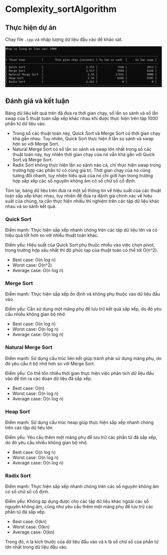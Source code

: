 # Complexity_sortAlgorithm

## Thực hiện dự án

Chạy file `.cpp` và nhập lượng dữ liệu đầu vào để khảo sát.

<div align="center">
    <img src="./public/img/result.png"/>
</div>

## Đánh giá và kết luận

Bảng dữ liệu kết quả trên đã đưa ra thời gian chạy, số lần so sánh và số lần swap của 5 thuật toán sắp xếp khác nhau khi được thực hiện trên tập 1000 phần tử dữ liệu vào.

- Trong số các thuật toán này, Quick Sort và Merge Sort có thời gian chạy khá gần nhau. Tuy nhiên, Quick Sort thực hiện ít lần so sánh và swap hơn so với Merge Sort.
- Natural Merge Sort có số lần so sánh và swap lớn nhất trong số các thuật toán này, tuy nhiên thời gian chạy của nó vẫn khá gần với Quick Sort và Merge Sort.
- Radix Sort không thực hiện lần so sánh nào cả, chỉ thực hiện swap trong trường hợp các phần tử có cùng giá trị. Thời gian chạy của nó cũng tương đối nhanh, tuy nhiên hiệu quả của nó chỉ giới hạn trong trường hợp sắp xếp các số nguyên không âm có số chữ số cố định.

Tóm lại, bảng dữ liệu trên đưa ra một số thông tin về hiệu suất của các thuật toán sắp xếp khác nhau, tuy nhiên để đưa ra đánh giá chính xác về hiệu suất của chúng, ta cần thực hiện nhiều thí nghiệm trên các tập dữ liệu khác nhau và so sánh kết quả.

### Quick Sort

Điểm mạnh: Thực hiện sắp xếp nhanh chóng trên các tập dữ liệu lớn và có hiệu quả tốt hơn so với nhiều thuật toán khác.

Điểm yếu: Hiệu suất của Quick Sort phụ thuộc nhiều vào việc chọn pivot, trong trường hợp xấu nhất thì độ phức tạp của thuật toán có thể tới O(n^2).

- Best case: O(n log n)
- Worst case: O(n^2)
- Average case: O(n log n)

### Merge Sort

Điểm mạnh: Thực hiện sắp xếp ổn định và không phụ thuộc vào dữ liệu đầu vào.

Điểm yếu: Cần sử dụng một mảng phụ để lưu trữ kết quả sắp xếp, do đó yêu cầu nhiều không gian bộ nhớ.

- Best case: O(n log n)
- Worst case: O(n log n)
- Average case: O(n log n)

### Natural Merge Sort

Điểm mạnh: Sử dụng cấu trúc liên kết giúp tránh phải sử dụng mảng phụ, do đó yêu cầu ít bộ nhớ hơn so với Merge Sort.

Điểm yếu: Có thể tốn nhiều thời gian thực hiện việc phân tích dữ liệu đầu vào để tìm ra các đoạn dữ liệu đã sắp xếp.

- Best case: O(n)
- Worst case: O(n log n)
- Average case: O(n log n)

### Heap Sort

Điểm mạnh: Sử dụng cấu trúc heap giúp thực hiện sắp xếp nhanh chóng trên các tập dữ liệu lớn.

Điểm yếu: Yêu cầu thêm một mảng phụ để lưu trữ các phần tử đã sắp xếp, do đó yêu cầu nhiều không gian bộ nhớ.

- Best case: O(n log n)
- Worst case: O(n log n)
- Average case: O(n log n)

### Radix Sort

Điểm mạnh: Thực hiện sắp xếp nhanh chóng trên các số nguyên không âm có số chữ số cố định.

Điểm yếu: Không áp dụng được cho các tập dữ liệu khác ngoài các số nguyên không âm, cũng như yêu cầu thêm một mảng phụ để lưu trữ các phần tử đã sắp xếp.

- Best case: O(kn)
- Worst case: O(kn)
- Average case: O(kn)

Trong đó, n là kích thước của dữ liệu đầu vào và k là số chữ số của phần tử lớn nhất trong dữ liệu đầu vào.
